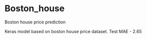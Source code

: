 # Boston_house
Boston house price prediction

Keras model based on boston house price dataset. Test MAE - 2.65

